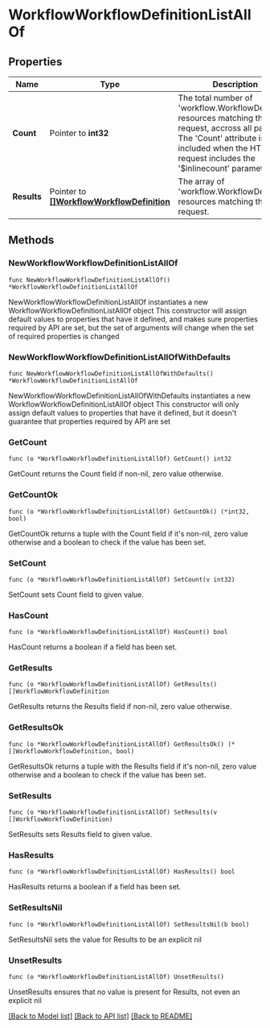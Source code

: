 # WorkflowWorkflowDefinitionListAllOf

## Properties

Name | Type | Description | Notes
------------ | ------------- | ------------- | -------------
**Count** | Pointer to **int32** | The total number of &#39;workflow.WorkflowDefinition&#39; resources matching the request, accross all pages. The &#39;Count&#39; attribute is included when the HTTP GET request includes the &#39;$inlinecount&#39; parameter. | [optional] 
**Results** | Pointer to [**[]WorkflowWorkflowDefinition**](WorkflowWorkflowDefinition.md) | The array of &#39;workflow.WorkflowDefinition&#39; resources matching the request. | [optional] 

## Methods

### NewWorkflowWorkflowDefinitionListAllOf

`func NewWorkflowWorkflowDefinitionListAllOf() *WorkflowWorkflowDefinitionListAllOf`

NewWorkflowWorkflowDefinitionListAllOf instantiates a new WorkflowWorkflowDefinitionListAllOf object
This constructor will assign default values to properties that have it defined,
and makes sure properties required by API are set, but the set of arguments
will change when the set of required properties is changed

### NewWorkflowWorkflowDefinitionListAllOfWithDefaults

`func NewWorkflowWorkflowDefinitionListAllOfWithDefaults() *WorkflowWorkflowDefinitionListAllOf`

NewWorkflowWorkflowDefinitionListAllOfWithDefaults instantiates a new WorkflowWorkflowDefinitionListAllOf object
This constructor will only assign default values to properties that have it defined,
but it doesn't guarantee that properties required by API are set

### GetCount

`func (o *WorkflowWorkflowDefinitionListAllOf) GetCount() int32`

GetCount returns the Count field if non-nil, zero value otherwise.

### GetCountOk

`func (o *WorkflowWorkflowDefinitionListAllOf) GetCountOk() (*int32, bool)`

GetCountOk returns a tuple with the Count field if it's non-nil, zero value otherwise
and a boolean to check if the value has been set.

### SetCount

`func (o *WorkflowWorkflowDefinitionListAllOf) SetCount(v int32)`

SetCount sets Count field to given value.

### HasCount

`func (o *WorkflowWorkflowDefinitionListAllOf) HasCount() bool`

HasCount returns a boolean if a field has been set.

### GetResults

`func (o *WorkflowWorkflowDefinitionListAllOf) GetResults() []WorkflowWorkflowDefinition`

GetResults returns the Results field if non-nil, zero value otherwise.

### GetResultsOk

`func (o *WorkflowWorkflowDefinitionListAllOf) GetResultsOk() (*[]WorkflowWorkflowDefinition, bool)`

GetResultsOk returns a tuple with the Results field if it's non-nil, zero value otherwise
and a boolean to check if the value has been set.

### SetResults

`func (o *WorkflowWorkflowDefinitionListAllOf) SetResults(v []WorkflowWorkflowDefinition)`

SetResults sets Results field to given value.

### HasResults

`func (o *WorkflowWorkflowDefinitionListAllOf) HasResults() bool`

HasResults returns a boolean if a field has been set.

### SetResultsNil

`func (o *WorkflowWorkflowDefinitionListAllOf) SetResultsNil(b bool)`

 SetResultsNil sets the value for Results to be an explicit nil

### UnsetResults
`func (o *WorkflowWorkflowDefinitionListAllOf) UnsetResults()`

UnsetResults ensures that no value is present for Results, not even an explicit nil

[[Back to Model list]](../README.md#documentation-for-models) [[Back to API list]](../README.md#documentation-for-api-endpoints) [[Back to README]](../README.md)


